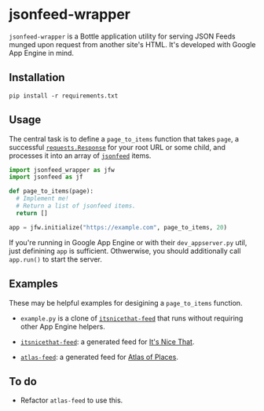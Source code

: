 # jsonfeed-wrapper

`jsonfeed-wrapper` is a Bottle application utility for serving JSON Feeds munged upon request from another site's HTML. It's developed with Google App Engine in mind.


## Installation

```
pip install -r requirements.txt
```

## Usage

The central task is to define a `page_to_items` function that takes `page`, a successful [`requests.Response`](https://requests.readthedocs.io/en/master/api/#requests.Response) for your root URL or some child, and processes it into an array of [`jsonfeed`](https://github.com/lukasschwab/jsonfeed) items.

```python
import jsonfeed_wrapper as jfw
import jsonfeed as jf

def page_to_items(page):
  # Implement me!
  # Return a list of jsonfeed items.
  return []

app = jfw.initialize("https://example.com", page_to_items, 20)
```

If you're running in Google App Engine or with their `dev_appserver.py` util, just definining `app` is sufficient. Othwerwise, you should additionally call `app.run()` to start the server.

## Examples

These may be helpful examples for desigining a `page_to_items` function.

+ `example.py` is a clone of [`itsnicethat-feed`](https://github.com/lukasschwab/itsnicethat-feed) that runs without requiring other App Engine helpers.

+ [`itsnicethat-feed`](https://github.com/lukasschwab/itsnicethat-feed): a generated feed for [It's Nice That](https://www.itsnicethat.com/).

+ [`atlas-feed`](https://github.com/lukasschwab/itsnicethat-feed): a generated feed for [Atlas of Places](https://atlasofplaces.com/).

## To do

+ Refactor `atlas-feed` to use this.
